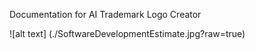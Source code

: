 Documentation for AI Trademark Logo Creator


![alt text] (./SoftwareDevelopmentEstimate.jpg?raw=true)

